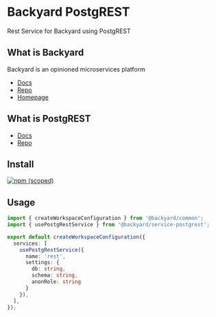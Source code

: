 # Backyard PostgREST
Rest Service for Backyard using PostgREST


## What is Backyard
Backyard is an opinioned microservices platform

 - [Docs](https://backyard.io/docs)
 - [Repo](https://github.com/elwood-technology/backyard)
 - [Homepage](https://backyard.io)

## What is PostgREST

 - [Docs](https://postgrest.org/en/stable/index.html)
 - [Repo](https://github.com/PostgREST/postgrest)

## Install
[![npm (scoped)](https://img.shields.io/npm/v/@backyard/service-postgrest)](https://www.npmjs.com/package/@backyard/service-postgrest)

## Usage

```typescript
import { createWorkspaceConfiguration } from '@backyard/common';
import { usePostgRestService } from '@backyard/service-postgrest';

export default createWorkspaceConfiguration({
  services: [
    usePostgRestService({
      name: 'rest',
      settings: {
        db: string,
        schema: string,
        anonRole: string
      }
    }),
  ],
});
```
